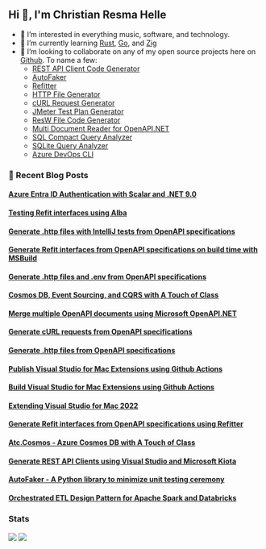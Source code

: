 ## Hi 👋, I'm Christian Resma Helle

- 👀 I’m interested in everything music, software, and technology.
- 🌱 I’m currently learning [Rust](https://www.rust-lang.org/), [Go](https://go.dev/), and [Zig](https://ziglang.org/)
- 💞️ I’m looking to collaborate on any of my open source projects here on [Github](https://github.com/christianhelle). To name a few:
  - [REST API Client Code Generator](https://github.com/christianhelle/apiclientcodegen)
  - [AutoFaker](https://github.com/christianhelle/autofaker)
  - [Refitter](https://github.com/christianhelle/refitter)
  - [HTTP File Generator](https://github.com/christianhelle/httpgenerator/)
  - [cURL Request Generator](https://github.com/christianhelle/curlgenerator/)
  - [JMeter Test Plan Generator](https://github.com/christianhelle/jmetercodegen)
  - [ResW File Code Generator](https://github.com/christianhelle/reswcodegen)
  - [Multi Document Reader for OpenAPI.NET](https://github.com/christianhelle/oasreader/)
  - [SQL Compact Query Analyzer](https://github.com/christianhelle/sqlcequery)
  - [SQLite Query Analyzer](https://github.com/christianhelle/sqlitequery)
  - [Azure DevOps CLI](https://github.com/christianhelle/azdocli)

### 📙 Recent Blog Posts
<!--START_SECTION:feed-->
#### [Azure Entra ID Authentication with Scalar and .NET 9.0](https://christianhelle.com/2025/01/scalar-azure-authentication.html)
#### [Testing Refit interfaces using Alba](https://christianhelle.com/2025/01/testing-refit-interfaces-using-alba.html)
#### [Generate .http files with IntelliJ tests from OpenAPI specifications](https://christianhelle.com/2024/12/generate-http-files-with-intellij-tests.html)
#### [Generate Refit interfaces from OpenAPI specifications on build time with MSBuild](https://christianhelle.com/2024/11/refitter-msbuild.html)
#### [Generate .http files and .env from OpenAPI specifications](https://christianhelle.com/2024/05/generate-http-file-env.html)
#### [Cosmos DB, Event Sourcing, and CQRS with A Touch of Class](https://christianhelle.com/2024/02/atc-cosmos-eventstore-cqrs.html)
#### [Merge multiple OpenAPI documents using Microsoft OpenAPI.NET](https://christianhelle.com/2024/02/merge-multiple-openapi-documents.html)
#### [Generate cURL requests from OpenAPI specifications](https://christianhelle.com/2024/01/curl-request-generator.html)
#### [Generate .http files from OpenAPI specifications](https://christianhelle.com/2023/11/http-file-generator.html)
#### [Publish Visual Studio for Mac Extensions using Github Actions](https://christianhelle.com/2023/03/publish-vsmac-extensions-using-github-actions.html)
#### [Build Visual Studio for Mac Extensions using Github Actions](https://christianhelle.com/2023/03/build-vsmac-extensions-using-github-actions.html)
#### [Extending Visual Studio for Mac 2022](https:&#x2F;&#x2F;christianhelle.com&#x2F;2023&#x2F;03&#x2F;extending-vsmac.html)
#### [Generate Refit interfaces from OpenAPI specifications using Refitter](https:&#x2F;&#x2F;christianhelle.com&#x2F;2023&#x2F;03&#x2F;refitter.html)
#### [Atc.Cosmos - Azure Cosmos DB with A Touch of Class](https:&#x2F;&#x2F;christianhelle.com&#x2F;2023&#x2F;02&#x2F;atc-cosmos.html)
#### [Generate REST API Clients using Visual Studio and Microsoft Kiota](https:&#x2F;&#x2F;christianhelle.com&#x2F;2023&#x2F;02&#x2F;visual-studio-kiota.html)
#### [AutoFaker - A Python library to minimize unit testing ceremony](https:&#x2F;&#x2F;christianhelle.com&#x2F;2022&#x2F;10&#x2F;autofaker.html)
#### [Orchestrated ETL Design Pattern for Apache Spark and Databricks](https:&#x2F;&#x2F;christianhelle.com&#x2F;2022&#x2F;09&#x2F;orchestrated-etl.html)
<!--END_SECTION:feed-->

### Stats

<!--
[<img align="center" width="420" src="./metrics_left.svg">](#)
[<img align="center" width="420" src="./metrics_right.svg">](#)
-->

<p>
<picture>
  <source
    srcset="https://github-readme-stats.vercel.app/api?username=christianhelle&theme=dark"
    media="(prefers-color-scheme: dark)" />
  <source
    srcset="https://github-readme-stats.vercel.app/api?username=christianhelle"
    media="(prefers-color-scheme: light), (prefers-color-scheme: no-preference)" />
  <img align="center" src="https://github-readme-stats.vercel.app/api?username=christianhelle" />
</picture>
<picture>
  <source
    srcset="https://github-readme-streak-stats.herokuapp.com/?user=christianhelle&theme=dark&card_width=200&hide_current_streak=true&hide_longest_streak=true"
    media="(prefers-color-scheme: dark)" />
  <source
    srcset="https://github-readme-streak-stats.herokuapp.com/?user=christianhelle&hide_current_streak=true&card_width=200&hide_longest_streak=true&hide_longest_streak=true"
    media="(prefers-color-scheme: light), (prefers-color-scheme: no-preference)" />
  <img align="center" src="https://github-readme-streak-stats.herokuapp.com/?user=christianhelle&card_width=200&hide_current_streak=true&hide_longest_streak=true" />
</picture>
</p>
